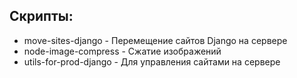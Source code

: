 ## Скрипты:
- move-sites-django -  Перемещение сайтов Django на сервере
- node-image-compress - Сжатие изображений
- utils-for-prod-django -  Для управления сайтами на сервере


